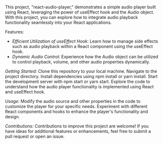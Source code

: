 This project, "react-audio-player," demonstrates a simple audio player built using React, leveraging the power of useEffect hook and the Audio object. With this project, you can explore how to integrate audio playback functionality seamlessly into your React applications.

Features:
- *Efficient Utilization of useEffect Hook*: Learn how to manage side effects such as audio playback within a React component using the useEffect hook.
- *Dynamic Audio Control:* Experience how the Audio object can be utilized to control playback, volume, and other audio properties dynamically.

*Getting Started:*
Clone this repository to your local machine.
Navigate to the project directory.
Install dependencies using npm install or yarn install.
Start the development server with npm start or yarn start.
Explore the code to understand how the audio player functionality is implemented using React and useEffect hook.

*Usage:*
Modify the audio source and other properties in the code to customize the player for your specific needs.
Experiment with different React components and hooks to enhance the player's functionality and design.

*Contributions:*
Contributions to improve this project are welcome! If you have ideas for additional features or enhancements, feel free to submit a pull request or open an issue.
